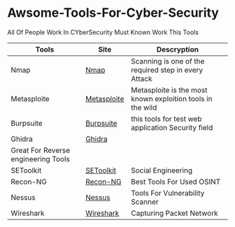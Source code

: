 
# Awsome-Tools-For-Cyber-Security
All Of People Work In CYberSecurity Must Known Work This Tools

|Tools  |Site| Descryption |
|--|--|--|
| Nmap | [Nmap](https://nmap.org/download.html)| Scanning is one of the required step in every Attack|
|Metasploite|[Metasploite](https://www.metasploit.com/get-started)|Metasploite is the most known exploition tools in the wild
|Burpsuite|[Burpsuite](https://portswigger.net/burp/communitydownload)| this tools for test web application Security field|
|Ghidra|[Ghidra](http://ghidra-sre.org)|
Great For Reverse engineering Tools|
|SEToolkit|[SEToolkit](https://github.com/trustedsec/social-engineer-toolkit)|Social Engineering|
|Recon-NG|[Recon-NG](https://github.com/lanmaster53/recon-ng)|Best Tools For Used OSINT
|Nessus|[Nessus](https://www.tenable.com/products/nessus)|Tools For Vulnerability Scanner|
|Wireshark|[Wireshark](https://www.wireshark.org/download.html)|Capturing Packet Network|
